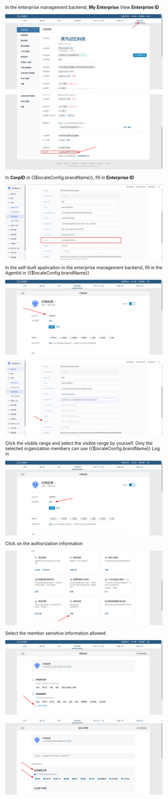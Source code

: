 <IntegrationDetailCard title="Configure and launch agent development application AgentId">

In the enterprise management backend, **My Enterprise** View **Enterprise ID**

![image-20220221141821556](./images/image-20220221141821556.png)

![image-20220221141911787](./images/image-20220221141911787.png)

In **CorpID** in {{$localeConfig.brandName}}, fill in **Enterprise ID**

![image-20220221151418649](./images/image-20220221151418649.png)

</IntegrationDetailCard>

<IntegrationDetailCard title="Configure and launch the AgentId for development application">

In the self-built application in the enterprise management backend, fill in the AgentId in {{$localeConfig.brandName}}

![image-20220218201909958](./images/image-20220218201909958.png)

![image-20220218202013656](./images/image-20220218202013656.png)

Click the visible range and select the visible range by yourself. Only the selected organization members can use {{$localeConfig.brandName}} Log in

![image-20220218201830732](./images/image-20220218201830732.png)

Click on the authorization information

![image-20220218202107745](./images/image-20220218202107745.png)

Select the member sensitive information allowed

![image-20220218202307305](./images/image-20220218202307305.png)

![image-20220218202411457](./images/image-20220218202411457.png)

</IntegrationDetailCard>
